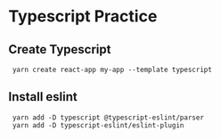 # Typescript Practice

## Create Typescript
```
 yarn create react-app my-app --template typescript
```

## Install eslint

```
 yarn add -D typescript @typescript-eslint/parser
 yarn add -D typescript-eslint/eslint-plugin
```

